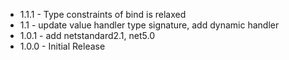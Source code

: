 * 1.1.1 - Type constraints of bind is relaxed
* 1.1 - update value handler type signature, add dynamic handler
* 1.0.1 - add netstandard2.1, net5.0
* 1.0.0 - Initial Release
